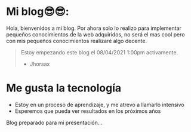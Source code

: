 # Mi blog😎😎:
Hola, bienvenidos a mi blog. Por ahora solo lo realizo para implementar pequeños conocimientos de la web adquiridos, no será el mas cool pero con mis pequeños conocimientos realizaré algo decente.

>Estoy empezando este blog el 08/04/2021 1:00pm activamente. 
>- Jhorsax

# Me gusta la tecnología
* Estoy en un proceso de aprendizaje, y me atrevo a llamarlo intensivo
* Esperemos que pueda ver resultados en los próximos años

Blog preparado para mi presentación...
